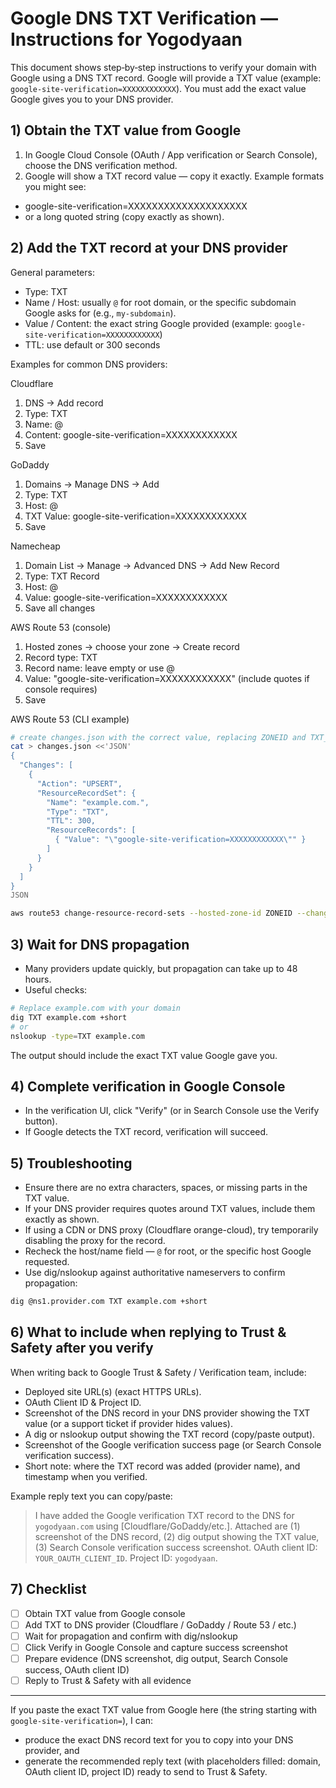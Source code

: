 # Google DNS TXT Verification — Instructions for Yogodyaan

This document shows step‑by‑step instructions to verify your domain with Google using a DNS TXT record. Google will provide a TXT value (example: `google-site-verification=XXXXXXXXXXXX`). You must add the exact value Google gives you to your DNS provider.

## 1) Obtain the TXT value from Google
1. In Google Cloud Console (OAuth / App verification or Search Console), choose the DNS verification method.
2. Google will show a TXT record value — copy it exactly. Example formats you might see:
- google-site-verification=XXXXXXXXXXXXXXXXXXXX
- or a long quoted string (copy exactly as shown).

## 2) Add the TXT record at your DNS provider
General parameters:
- Type: TXT
- Name / Host: usually `@` for root domain, or the specific subdomain Google asks for (e.g., `my-subdomain`).
- Value / Content: the exact string Google provided (example: `google-site-verification=XXXXXXXXXXXX`)
- TTL: use default or 300 seconds

Examples for common DNS providers:

Cloudflare
1. DNS → Add record
2. Type: TXT
3. Name: @
4. Content: google-site-verification=XXXXXXXXXXXX
5. Save

GoDaddy
1. Domains → Manage DNS → Add
2. Type: TXT
3. Host: @
4. TXT Value: google-site-verification=XXXXXXXXXXXX
5. Save

Namecheap
1. Domain List → Manage → Advanced DNS → Add New Record
2. Type: TXT Record
3. Host: @
4. Value: google-site-verification=XXXXXXXXXXXX
5. Save all changes

AWS Route 53 (console)
1. Hosted zones → choose your zone → Create record
2. Record type: TXT
3. Record name: leave empty or use @
4. Value: "google-site-verification=XXXXXXXXXXXX" (include quotes if console requires)
5. Save

AWS Route 53 (CLI example)
```bash
# create changes.json with the correct value, replacing ZONEID and TXT_VALUE
cat > changes.json <<'JSON'
{
  "Changes": [
    {
      "Action": "UPSERT",
      "ResourceRecordSet": {
        "Name": "example.com.",
        "Type": "TXT",
        "TTL": 300,
        "ResourceRecords": [
          { "Value": "\"google-site-verification=XXXXXXXXXXXX\"" }
        ]
      }
    }
  ]
}
JSON

aws route53 change-resource-record-sets --hosted-zone-id ZONEID --change-batch file://changes.json
```

## 3) Wait for DNS propagation
- Many providers update quickly, but propagation can take up to 48 hours.
- Useful checks:
```bash
# Replace example.com with your domain
dig TXT example.com +short
# or
nslookup -type=TXT example.com
```
The output should include the exact TXT value Google gave you.

## 4) Complete verification in Google Console
- In the verification UI, click "Verify" (or in Search Console use the Verify button).
- If Google detects the TXT record, verification will succeed.

## 5) Troubleshooting
- Ensure there are no extra characters, spaces, or missing parts in the TXT value.
- If your DNS provider requires quotes around TXT values, include them exactly as shown.
- If using a CDN or DNS proxy (Cloudflare orange-cloud), try temporarily disabling the proxy for the record.
- Recheck the host/name field — `@` for root, or the specific host Google requested.
- Use dig/nslookup against authoritative nameservers to confirm propagation:
```bash
dig @ns1.provider.com TXT example.com +short
```

## 6) What to include when replying to Trust & Safety after you verify
When writing back to Google Trust & Safety / Verification team, include:
- Deployed site URL(s) (exact HTTPS URLs).
- OAuth Client ID & Project ID.
- Screenshot of the DNS record in your DNS provider showing the TXT value (or a support ticket if provider hides values).
- A dig or nslookup output showing the TXT record (copy/paste output).
- Screenshot of the Google verification success page (or Search Console verification success).
- Short note: where the TXT record was added (provider name), and timestamp when you verified.

Example reply text you can copy/paste:
> I have added the Google verification TXT record to the DNS for `yogodyaan.com` using [Cloudflare/GoDaddy/etc.]. Attached are (1) screenshot of the DNS record, (2) dig output showing the TXT value, (3) Search Console verification success screenshot. OAuth client ID: `YOUR_OAUTH_CLIENT_ID`. Project ID: `yogodyaan`.

## 7) Checklist
- [ ] Obtain TXT value from Google console
- [ ] Add TXT to DNS provider (Cloudflare / GoDaddy / Route 53 / etc.)
- [ ] Wait for propagation and confirm with dig/nslookup
- [ ] Click Verify in Google Console and capture success screenshot
- [ ] Prepare evidence (DNS screenshot, dig output, Search Console success, OAuth client ID)
- [ ] Reply to Trust & Safety with all evidence

---  
If you paste the exact TXT value from Google here (the string starting with `google-site-verification=`), I can:
- produce the exact DNS record text for you to copy into your DNS provider, and
- generate the recommended reply text (with placeholders filled: domain, OAuth client ID, project ID) ready to send to Trust & Safety.
